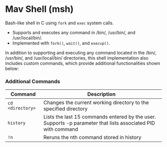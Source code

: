 # Mav Shell (msh)

Bash-like shell in C using ```fork``` and ```exec``` system calls.

* Supports and executes any command in /bin/, /usr/bin/, and /usr/local/bin/.
* Implemented with ```fork()```, ```wait()```, and ```execvp()```.

In addition to supporting and executing any command located in the /bin/, /usr/bin/, and /usr/local/bin/ directories, this shell implementation also includes custom commands, which provide additional functionalities shown below:

### Additional Commands
|Command|Description|
|-------|-----------|
|```cd <directory>```|Changes the current working directory to the specified directory|
|```history```|Lists the last 15 commands entered by the user. Supports -p parameter that lists associated PID with command|
|```!n```|Reruns the nth command stored in history|
